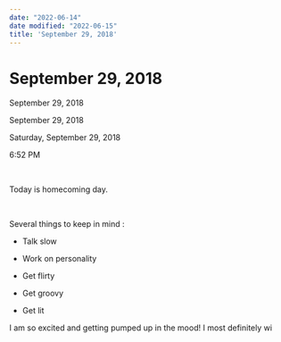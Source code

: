 ```yaml
---
date: "2022-06-14"
date modified: "2022-06-15"
title: 'September 29, 2018'
---
```


# September 29, 2018
September 29, 2018

September 29, 2018

Saturday, September 29, 2018

6:52 PM

 

Today is homecoming day.

 

Several things to keep in mind :

- Talk slow

- Work on personality

- Get flirty

- Get groovy

- Get lit

I am so excited and getting pumped up in the mood! I most definitely wi
